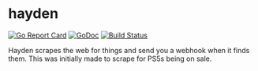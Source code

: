 # hayden

[![Go Report Card](https://goreportcard.com/badge/github.com/icco/hayden)](https://goreportcard.com/report/github.com/icco/hayden)
[![GoDoc](https://godoc.org/github.com/icco/hayden?status.svg)](https://godoc.org/github.com/icco/hayden)
[![Build Status](https://travis-ci.com/icco/hayden.svg?branch=main)](https://travis-ci.com/icco/hayden)

Hayden scrapes the web for things and send you a webhook when it finds them. This was initially made to scrape for PS5s being on sale.
